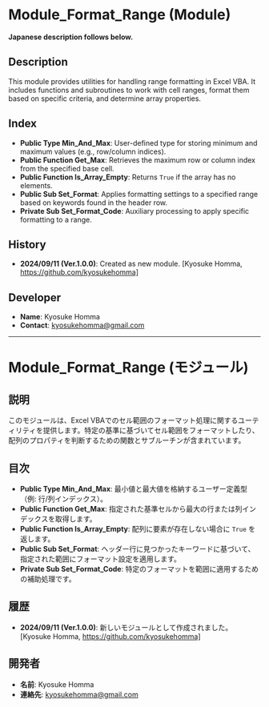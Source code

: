 # Module_Format_Range (Module)
**Japanese description follows below.**

## Description

This module provides utilities for handling range formatting in Excel VBA. It includes functions and subroutines to work with cell ranges, format them based on specific criteria, and determine array properties.

## Index
- **Public Type Min_And_Max**: User-defined type for storing minimum and maximum values (e.g., row/column indices).
- **Public Function Get_Max**: Retrieves the maximum row or column index from the specified base cell.
- **Public Function Is_Array_Empty**: Returns `True` if the array has no elements.
- **Public Sub Set_Format**: Applies formatting settings to a specified range based on keywords found in the header row.
- **Private Sub Set_Format_Code**: Auxiliary processing to apply specific formatting to a range.

## History
- **2024/09/11 (Ver.1.0.0)**: Created as new module. [Kyosuke Homma, https://github.com/kyosukehomma]

## Developer
- **Name**: Kyosuke Homma
- **Contact**: kyosukehomma@gmail.com

---

# Module_Format_Range (モジュール)

## 説明

このモジュールは、Excel VBAでのセル範囲のフォーマット処理に関するユーティリティを提供します。特定の基準に基づいてセル範囲をフォーマットしたり、配列のプロパティを判断するための関数とサブルーチンが含まれています。

## 目次
- **Public Type Min_And_Max**: 最小値と最大値を格納するユーザー定義型（例: 行/列インデックス）。
- **Public Function Get_Max**: 指定された基準セルから最大の行または列インデックスを取得します。
- **Public Function Is_Array_Empty**: 配列に要素が存在しない場合に `True` を返します。
- **Public Sub Set_Format**: ヘッダー行に見つかったキーワードに基づいて、指定された範囲にフォーマット設定を適用します。
- **Private Sub Set_Format_Code**: 特定のフォーマットを範囲に適用するための補助処理です。

## 履歴
- **2024/09/11 (Ver.1.0.0)**: 新しいモジュールとして作成されました。 [Kyosuke Homma, https://github.com/kyosukehomma]

## 開発者
- **名前**: Kyosuke Homma
- **連絡先**: kyosukehomma@gmail.com
